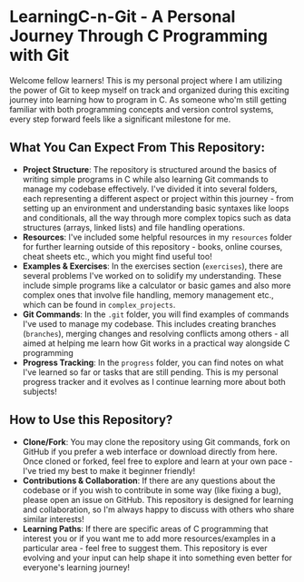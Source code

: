 # LearningC-n-Git - A Personal Journey Through C Programming with Git

Welcome fellow learners! This is my personal project where I am utilizing the power of Git to keep myself on track and organized during this exciting journey into learning how to program in C. As someone who'm still getting familiar with both programming concepts and version control systems, every step forward feels like a significant milestone for me.

## What You Can Expect From This Repository:
- **Project Structure**: The repository is structured around the basics of writing simple programs in C while also learning Git commands to manage my codebase effectively. I've divided it into several folders, each representing a different aspect or project within this journey - from setting up an environment and understanding basic syntaxes like loops and conditionals, all the way through more complex topics such as data structures (arrays, linked lists) and file handling operations.
- **Resources**: I've included some helpful resources in my `resources` folder for further learning outside of this repository - books, online courses, cheat sheets etc., which you might find useful too! 
- **Examples & Exercises**: In the exercises section (`exercises`), there are several problems I've worked on to solidify my understanding. These include simple programs like a calculator or basic games and also more complex ones that involve file handling, memory management etc., which can be found in `complex_projects`.
- **Git Commands**: In the `.git` folder, you will find examples of commands I've used to manage my codebase. This includes creating branches (`branches`), merging changes and resolving conflicts among others - all aimed at helping me learn how Git works in a practical way alongside C programming
- **Progress Tracking**: In the `progress` folder, you can find notes on what I've learned so far or tasks that are still pending. This is my personal progress tracker and it evolves as I continue learning more about both subjects! 

## How to Use this Repository?
- **Clone/Fork**: You may clone the repository using Git commands, fork on GitHub if you prefer a web interface or download directly from here. Once cloned or forked, feel free to explore and learn at your own pace - I've tried my best to make it beginner friendly! 
- **Contributions & Collaboration**: If there are any questions about the codebase or if you wish to contribute in some way (like fixing a bug), please open an issue on GitHub. This repository is designed for learning and collaboration, so I'm always happy to discuss with others who share similar interests!
- **Learning Paths**: If there are specific areas of C programming that interest you or if you want me to add more resources/examples in a particular area - feel free to suggest them. This repository is ever evolving and your input can help shape it into something even better for everyone's learning journey!
